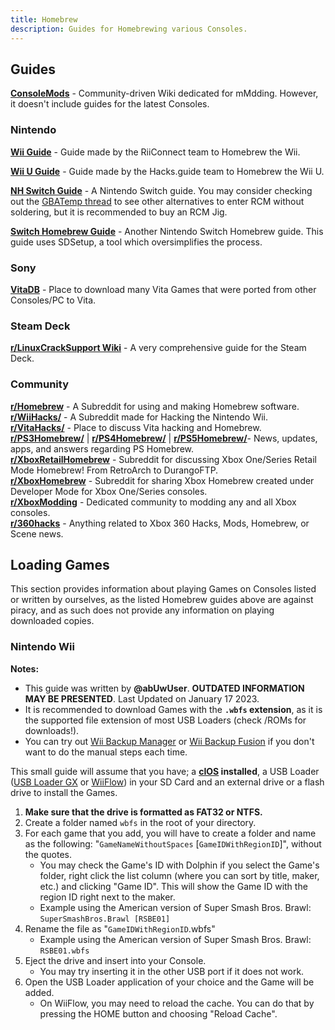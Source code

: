 ```yaml
---
title: Homebrew
description: Guides for Homebrewing various Consoles.
---
```


<h2>Guides</h2>

[**ConsoleMods**](https://consolemods.org/) - Community-driven Wiki dedicated for mMdding. However, it doesn't include guides for the latest Consoles.

### Nintendo

[**Wii Guide**](https://wii.guide) - Guide made by the RiiConnect team to Homebrew the Wii.

[**Wii U Guide**](https://wiiu.hacks.guide/) - Guide made by the Hacks.guide team to Homebrew the Wii U.

[**NH Switch Guide**](https://nh-server.github.io/switch-guide/) - A Nintendo Switch guide. You may consider checking out the [GBATemp thread](https://gbatemp.net/threads/the-ultimate-list-of-mods-to-enter-rcm.502145/) to see other alternatives to enter RCM without soldering, but it is recommended to buy an RCM Jig.

[**Switch Homebrew Guide**](https://switch.homebrew.guide/) - Another Nintendo Switch Homebrew guide. This guide uses SDSetup, a tool which oversimplifies the process.

### Sony
[**VitaDB**](https://vitadb.rinnegatamante.it/#/) - Place to download many Vita Games that were ported from other Consoles/PC to Vita.

### Steam Deck
[**r/LinuxCrackSupport Wiki**](https://www.reddit.com/r/LinuxCrackSupport/wiki/index/steamdeck/) - A very comprehensive guide for the Steam Deck.

### Community

**[r/Homebrew](https://www.reddit.com/r/homebrew/)** - A Subreddit for using and making Homebrew software.  
**[r/WiiHacks/](https://www.reddit.com/r/WiiHacks/)** - A Subreddit made for Hacking the Nintendo Wii.  
**[r/VitaHacks/](https://www.reddit.com/r/vitahacks/)** - Place to discuss Vita hacking and Homebrew.  
**[r/PS3Homebrew/](https://www.reddit.com/r/ps3homebrew/)** | **[r/PS4Homebrew/](https://www.reddit.com/r/ps5homebrew/)** | **[r/PS5Homebrew/](https://www.reddit.com/r/ps5homebrew/)**- News, updates, apps, and answers regarding PS Homebrew.  
**[r/XboxRetailHomebrew](https://www.reddit.com/r/XboxRetailHomebrew/)** - Subreddit for discussing Xbox One/Series Retail Mode Homebrew! From RetroArch to DurangoFTP.  
**[r/XboxHomebrew](https://www.reddit.com/r/XboxHomebrew/)** - Subreddit for sharing Xbox Homebrew created under Developer Mode for Xbox One/Series consoles.  
**[r/XboxModding](https://www.reddit.com/r/XboxModding/)** - Dedicated community to modding any and all Xbox consoles.  
**[r/360hacks](https://www.reddit.com/r/360hacks/)** - Anything related to Xbox 360 Hacks, Mods, Homebrew, or Scene news.  

## Loading Games
This section provides information about playing Games on Consoles listed or written by ourselves, as the listed Homebrew guides above are against piracy, and as such does not provide any information on playing downloaded copies.

<h3>Nintendo Wii</h3>
<b>Notes:</b>  

- This guide was written by **@abUwUser**. **OUTDATED INFORMATION MAY BE PRESENTED**. Last Updated on January 17 2023.
- It is recommended to download Games with the **`.wbfs` extension**, as it is the supported file extension of most USB Loaders (check /ROMs for downloads!). 
- You can try out [Wii Backup Manager](https://wii.guide/wiibackupmanager) or [Wii Backup Fusion](https://github.com/larsenv/Wii-Backup-Fusion) if you don't want to do the manual steps each time.

This small guide will assume that you have; a **[cIOS](https://wii.guide/cios) installed**, a USB Loader ([USB Loader GX](https://wii.guide/usbloadergx) or [WiiFlow](https://wii.guide/wiiflow)) in your SD Card and an external drive or a flash drive to install the Games.

1. **Make sure that the drive is formatted as FAT32 or NTFS.**
2. Create a folder named `wbfs` in the root of your directory.
3. For each game that you add, you will have to create a folder and name as the following: "`GameNameWithoutSpaces` [`GameIDWithRegionID`]", without the quotes.
    - You may check the Game's ID with Dolphin if you select the Game's folder, right click the list column (where you can sort by title, maker, etc.) and clicking "Game ID". This will show the Game ID with the region ID right next to the maker.
    - Example using the American version of Super Smash Bros. Brawl: `SuperSmashBros.Brawl [RSBE01]`
4. Rename the file as "`GameIDWithRegionID`.wbfs"
    - Example using the American version of Super Smash Bros. Brawl: `RSBE01.wbfs`
5. Eject the drive and insert into your Console.
    - You may try inserting it in the other USB port if it does not work.
6. Open the USB Loader application of your choice and the Game will be added.
    - On WiiFlow, you may need to reload the cache. You can do that by pressing the HOME button and choosing "Reload Cache".
